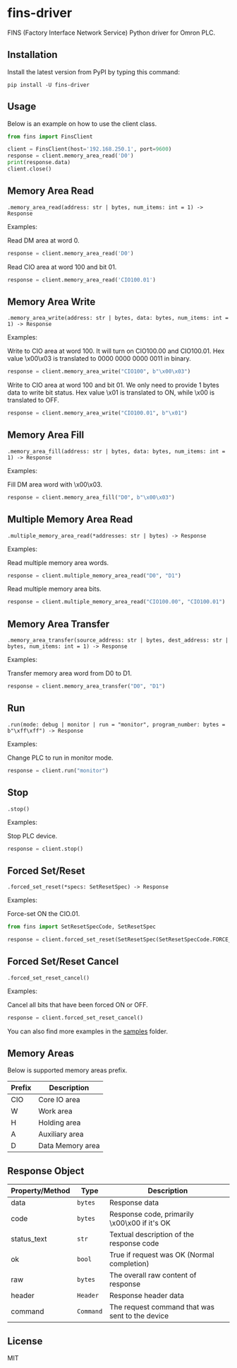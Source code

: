 # fins-driver

FINS (Factory Interface Network Service) Python driver for Omron PLC.

## Installation

Install the latest version from PyPI by typing this command:

    pip install -U fins-driver

## Usage

Below is an example on how to use the client class.

```python
from fins import FinsClient

client = FinsClient(host='192.168.250.1', port=9600)
response = client.memory_area_read('D0')
print(response.data)
client.close()
```

## Memory Area Read

`.memory_area_read(address: str | bytes, num_items: int = 1) -> Response`

Examples:

Read DM area at word 0.

```python
response = client.memory_area_read('D0')
```

Read CIO area at word 100 and bit 01.

```python
response = client.memory_area_read('CIO100.01')
```

## Memory Area Write

`.memory_area_write(address: str | bytes, data: bytes, num_items: int = 1) -> Response`

Examples:

Write to CIO area at word 100. It will turn on CIO100.00 and CIO100.01. Hex
value \x00\x03 is translated to 0000 0000 0000 0011 in binary.

```python
response = client.memory_area_write("CIO100", b"\x00\x03")
```

Write to CIO area at word 100 and bit 01. We only need to provide 1 bytes data
to write bit status. Hex value \x01 is translated to ON, while \x00 is
translated to OFF.

```python
response = client.memory_area_write("CIO100.01", b"\x01")
```

## Memory Area Fill

`.memory_area_fill(address: str | bytes, data: bytes, num_items: int = 1) -> Response`

Examples:

Fill DM area word with \x00\x03.

```python
response = client.memory_area_fill("D0", b"\x00\x03")
```

## Multiple Memory Area Read

`.multiple_memory_area_read(*addresses: str | bytes) -> Response`

Examples:

Read multiple memory area words.

```python
response = client.multiple_memory_area_read("D0", "D1")
```

Read multiple memory area bits.

```python
response = client.multiple_memory_area_read("CIO100.00", "CIO100.01")
```

## Memory Area Transfer

`.memory_area_transfer(source_address: str | bytes, dest_address: str | bytes, num_items: int = 1) -> Response`

Examples:

Transfer memory area word from D0 to D1.

```python
response = client.memory_area_transfer("D0", "D1")
```

## Run

`.run(mode: debug | monitor | run = "monitor", program_number: bytes = b"\xff\xff") -> Response`

Examples:

Change PLC to run in monitor mode.

```python
response = client.run("monitor")
```

## Stop

`.stop()`

Examples:

Stop PLC device.

```python
response = client.stop()
```

## Forced Set/Reset

`.forced_set_reset(*specs: SetResetSpec) -> Response`

Examples:

Force-set ON the CIO.01.

```python
from fins import SetResetSpecCode, SetResetSpec

response = client.forced_set_reset(SetResetSpec(SetResetSpecCode.FORCE_SET, "CIO0.01"))
```

## Forced Set/Reset Cancel

`.forced_set_reset_cancel()`

Examples:

Cancel all bits that have been forced ON or OFF.

```python
response = client.forced_set_reset_cancel()
```

You can also find more examples in the [samples](samples/) folder.

## Memory Areas

Below is supported memory areas prefix.

| Prefix |   Description    |
| ------ | ---------------- |
| CIO    | Core IO area     |
| W      | Work area        |
| H      | Holding area     |
| A      | Auxiliary area   |
| D      | Data Memory area |

## Response Object

| Property/Method |   Type    |                   Description                   |
| --------------- | --------- | ----------------------------------------------- |
| data            | `bytes`   | Response data                                   |
| code            | `bytes`   | Response code, primarily \x00\x00 if it's OK    |
| status_text     | `str`     | Textual description of the response code        |
| ok              | `bool`    | True if request was OK (Normal completion)      |
| raw             | `bytes`   | The overall raw content of response             |
| header          | `Header`  | Response header data                            |
| command         | `Command` | The request command that was sent to the device |

## License

MIT
